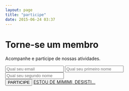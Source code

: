 ```yaml
---
layout: page
title: "participe"
date: 2015-06-24 03:37
---
```


<h1>Torne-se um membro</h1>

Acompanhe e participe de nossas atividades.

<form action="//ixdasp.us7.list-manage.com/subscribe/post?u=3914aea2883d76dd214ac9882&amp;id=f365a3d215" method="post" id="mc-embedded-subscribe-form" name="mc-embedded-subscribe-form" class="mailchilp" target="_blank" novalidate>
	<input type="email" value="" name="EMAIL" placeholder="Qual seu email" id="mce-EMAIL" tabindex="1" title="Digite seu email">
	<input type="text" value="" name="FNAME" placeholder="Qual seu primeiro nome" id="mce-FNAME" tabindex="2" title="Digite seu primeiro nome">
	<input type="text" class="last" value="" name="LNAME" placeholder="Qual seu segundo nome" id="mce-LNAME" tabindex="3" title="Digite seu segundo nome">
	<input type="hidden" name="b_3914aea2883d76dd214ac9882_f365a3d215" tabindex="-1" value="">
	<div class="wrapper-full action">
		<input type="submit" value="PARTICIPE" name="subscribe" id="mc-embedded-subscribe" class="btn-one" tabindex="4" title="Quero participar">
		<a href="./" class="mimimi">ESTOU DE MIMIMI, DESISTI...</a>
	</div>
	<div id="mce-responses" class="clear">
		<div class="response" id="mce-error-response" style="display:none"></div>
		<div class="response" id="mce-success-response" style="display:none"></div>
	</div>    
</form>

<!--End mc_embed_signup-->
